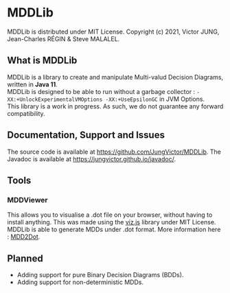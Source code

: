 # MDDLib
MDDLib is distributed under MIT License. Copyright (c) 2021, Victor JUNG, Jean-Charles RÉGIN & Steve MALALEL.

## What is MDDLib
MDDLib is a library to create and manipulate Multi-valud Decision Diagrams, written in **Java 11**.  
MDDLib is designed to be able to run without a garbage collector : `-XX:+UnlockExperimentalVMOptions -XX:+UseEpsilonGC` in JVM Options.  
This library is a work in progress. As such, we do not guarantee any forward compatibility.  

## Documentation, Support and Issues
The source code is available at https://github.com/JungVictor/MDDLib.
The Javadoc is available at https://jungvictor.github.io/javadoc/.

## Tools

### MDDViewer
This allows you to visualise a .dot file on your browser, without having to install anything. This was made using the [viz.js](https://github.com/mdaines/viz.js) library under MIT License.  
MDDLib is able to generate MDDs under .dot format. More information here : [MDD2Dot](mdd2dot).


## Planned
- Adding support for pure Binary Decision Diagrams (BDDs).
- Adding support for non-deterministic MDDs.